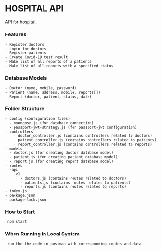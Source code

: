 # HOSPITAL API

API for hospital.


### Features

    - Register doctors
    - Login for doctors
    - Register patients
    - Create Covid-19 test result
    - Make list of all reports of a patients
    - Make list of all reports with a specified status

### Database Models

    - Doctor (name, mobile, password)
    - Patient (name, address, mobile, reports[])
    - Report (doctor, patient, status, date)

### Folder Structure

    - config (configuration files)
      - moongose.js (for database connection)
      - passport-jwt-strategy.js (for passport-jwt configuration)
    - controllers
        - doctor_controller.js (contains controllers related to doctors)
        - patient_controller.js (contains controllers related to patients)
        - report_controller.js (contains controllers related to reports)
    - models
      - doctor.js (for creating doctor database model)
      - patient.js (for creating patient database model)
      - report.js (for creating report database model)
    - routes
      -api
        -v1
           - doctors.js (contains routes related to doctors)
           - patients.js (contains routes related to patients)
           - reports.js (contains routes related to reports)
    - index.js
    - package.json
    - package-lock.json

### How to Start

     npm start

### When Running in Local System

     run the the code in postman with corresponding routes and data


